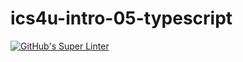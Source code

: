 # ics4u-intro-05-typescript

[![GitHub's Super Linter](https://github.com/Basit21740/ics4u-intro-05-typescript/workflows/GitHub's%20Super%20Linter/badge.svg)](https://github.com/Basit21740/ics4u-intro-05-typescript/actions)  

